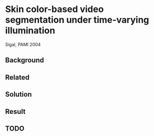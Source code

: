 # Skin color-based video segmentation under time-varying illumination

Sigal, PAMI 2004

## Background

## Related

## Solution



## Result

## TODO